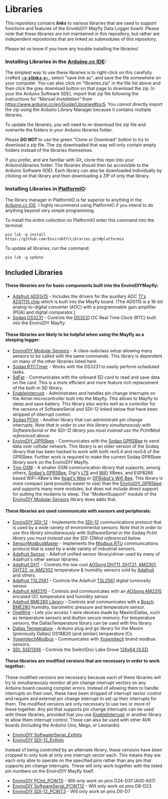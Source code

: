 # Libraries
This repository contains _**links**_ to various libraries that are used to support functions and features of the EnvidoDIY Mayfly Data Logger board.  Please note that these libraries are not maintained in this repository, but rather are independent repositories that are linked as submodules of this repository.

Please let us know if you have any trouble installing the libraries!

### Installing Libraries in the [Arduino.cc IDE](https://www.arduino.cc/en/Main/Software):

The simplest way to use these libraries is to right-click on this carefully crafted **[-->->link<-<--](https://github.com/EnviroDIY/Libraries/blob/master/libraries.zip?raw=true)**, select "save link as", and save the file somewhere on your computer.  You can also click on "libraries.zip" in the file list above and then click the grey download button on that page to download the zip.  In your the Arduino Software (IDE), import that zip file following the instructions for _"Manual Installation"_ from https://www.arduino.cc/en/Guide/Libraries#toc5.  You _cannot_ directly import the zip using the Arduino Library Manager because it contains multiple libraries.

To update the libraries, you will need to re-download the zip file and overwrite the folders in your Arduino libraries folder.

Please _**DO NOT**_ to use the green "Clone or Download" button to try to download a zip file.  The zip downloaded that way will only contain empty folders instead of the libraries themselves.

If you prefer, and are familiar with Git, clone this repo into your Arduino\libraries folder.  The libraries should then be accessible to the Arduino Software (IDE).  Each library can also be downloaded individually by clicking on that library and then downloading a ZIP of only that library.

### Installing Libraries in [PlatformIO](http://platformio.org/):

The library manager in PlatformIO is far superior to anything in the [Arduino.cc IDE](https://www.arduino.cc/en/Main/Software).  I highly recommend using PlatformIO if you intend to do anything beyond very simple programming.

To install the entire collection on PlatformIO enter this command into the terminal:

`pio lib -g install https://github.com/EnviroDIY/Libraries.git#platformio`

To update all libraries, run the command:

`pio lib -g update`

## Included Libraries

#### These libraries are for basic components built into the EnviroDIYMayfly:
* [Adafruit ADS1x15](https://github.com/adafruit/Adafruit_ADS1X15) - Includes the drivers for the auxillary ADC [TI's ADS1115 chip](http://www.ti.com/product/ADS1115) which is built into the Mayfly board. (The ADS115 is a 16-bit analog-to-digital converter (ADC) with a programmable gain amplifier (PGA) and digital comparator.)
* [Sodaq DS3231](https://github.com/SodaqMoja/Sodaq_DS3231) - Controls the [DS3231](https://www.maximintegrated.com/en/products/digital/real-time-clocks/DS3231.html) I2C Real Time Clock (RTC) built into the EnviroDIY Mayfly.


#### These libraries are likely to be helpful when using the Mayfly as a sleeping logger:
* [EnviroDIY Modular Sensors](https://github.com/EnviroDIY/ModularSensors) - A class-subclass setup allowing many sensors to be called with the same commands.  This library is dependent on many of the other libraries listed here.
* [Sodaq RTCTimer](https://github.com/SodaqMoja/RTCTimer) - Works with the DS3231 to easily perform scheduled tasks.
* [SdFat](https://github.com/greiman/SdFat) - Communicates with the onboard SD card to read and save data on the card.  This is a more efficient and more feature rich replacement of the built-in SD library.
* [EnableInterrupt](https://github.com/EnviroDIY/EnableInterrupt) - Administrates and handles pin change interrupts on the Atmel microcontroller built into the Mayfly.  This allows to Mayfly to sleep and save battery.  This library also works well as a controller for the versions of SoftwareSerial and SDI-12 linked below that have been stripped of interrupt control.
* [Sodaq PCInt](https://github.com/SodaqMoja/Sodaq_PcInt) - Another library that can administrate pin change interrupts.  _Note that in order to use this library simultaneously with SoftwareSerial or the SDI-12 library you must instead use the PcIntMod referenced above._
* [EnviroDIY_GPRSbee](https://github.com/EnviroDIY/GPRSbeeMod/tree/v1.2_hacked) - Communicates with the [Sodaq GPRSBee](https://www.seeedstudio.com/GPRSbee-rev.-6-p-2445.html#) to send data over cellular network.  This library is an older version of the Sodaq library that has been hacked to work with both rev0.4 and rev0.6 of the GPRSbee.  Further work is required to make the current Sodaq GPRSbee library work on the EnviroDIY Mayfly.
* [Tiny GSM](https://github.com/EnviroDIY/TinyGSM.git) - A smaller GSM communication library that supports, among others, [Sodaq's GPRSBee](https://shop.sodaq.com/en/gprsbee.html), Digi's [LTE](https://www.digi.com/products/xbee-rf-solutions/embedded-rf-modules-modems/digi-xbee-cellular) and [WiFi](https://www.digi.com/products/xbee-rf-solutions/embedded-rf-modules-modems/xbee-wi-fi) XBees, and ESP8266 based WiFi-XBee's like [Itead's Wee](https://www.itead.cc/wiki/Wee_Serial_WIFI_Module) or [DFRobot's Wifi Bee](https://www.dfrobot.com/product-1279.html).  This library is more compact (and possibly easier to use) than the [EnviroDIY_GPRSbee](https://github.com/EnviroDIY/GPRSbeeMod/tree/v1.2_hacked) and supports many more modules, but does not include direct support for putting the modems to sleep.  The "ModemSupport" module of the [EnviroDIY Modular Sensors](https://github.com/EnviroDIY/ModularSensors) library does adds that.


#### These libraries are used communicate with sensors and peripherals:
* [EnviroDIY SDI-12](https://github.com/EnviroDIY/Arduino-SDI-12) - Implements the [SDI-12](https://en.wikipedia.org/wiki/SDI-12) communications protocol that is used by a wide variety of environmental sensors.  _Note that in order to use this library simultaneously with SoftwareSerial or the Sodaq PcInt library you must instead use the SDI-12Mod referenced below._
* [SensorModbusMaster](https://github.com/EnviroDIY/SensorModbusMaster) - Implements the [Modbus RTU](https://en.wikipedia.org/wiki/Modbus) communications protocol that is used by a wide variety of industrial sensors.
* [Adafruit Sensor](https://github.com/adafruit/Adafruit_Sensor) - Adafruit unified sensor library/driver used by many of Adafruit's other sensor libraries.
* [Adafruit DHT](https://github.com/adafruit/DHT-sensor-library) - Controls the low cost [AOSong DHT11, DHT21, AM2301, DHT22, or AM2302](http://www.aosong.com/en/products/index.asp) temperature & humidity sensors sold by [Adafruit](https://www.adafruit.com/products/385) and others.
* [Adafruit TSL2561](https://github.com/Adafruit/TSL2561-Arduino-Library/) - Controls the Adafruit [TSL2561](https://www.adafruit.com/products/439) digital luminosity sensor.
* [Adafruit AM2315](https://github.com/adafruit/Adafruit_AM2315) - Controls and communicates with an [AOSong AM2315](www.aosong.com/asp_bin/Products/en/AM2315.pdf) encased I2C temperature and humidity sensor
* [Adafruit BME280 Library](https://github.com/adafruit/Adafruit_BME280_Library) - Controls and communicates with a [Bosch BME280](https://www.bosch-sensortec.com/bst/products/all_products/bme280) humidity, barometric pressure and temperature sensor.
* [OneWire](https://github.com/PaulStoffregen/OneWire) - Lets you access 1-wire devices made by Maxim/Dallas, such as temperature sensors and ibutton secure memory. For temperature sensors, the DallasTemperature library can be used with this library.
* [Dallas Temperature](https://github.com/milesburton/Arduino-Temperature-Control-Library) - Arduino plug and go library for the Maxim (previously Dallas) DS18B20 (and similar) temperature ICs
* [YosemitechModbus](https://github.com/EnviroDIY/YosemitechModbus) - Communicates with [Yosemitech](http://www.yosemitech.com/en/) brand modbus sensors.
* [SDL SSD1306](https://github.com/switchdoclabs/SDL_Arduino_SSD1306)  - Controls the SwitchDoc Labs Grove [128x64 OLED](http://store.switchdoc.com/grove-128x64-i2c-oled-board-for-arduino-and-raspberry-pi/).



#### These libraries are modified versions that are necessary in order to work together:

These modified versions are necessary because each of these libraries will try to simultaneously monitor all pin change interrupt vectors on any Arduino board causing compiler errors.  Instead of allowing them to handle interrupts on their own, these have been stripped of interrupt vector control and require and external pin change interrupt to set up their interrupts for them.  The modified versions are only necessary to use two or more of these together.  Any pin that supports pin change interrupts can be used with these libraries, provided that you use [EnableInterrupt](https://github.com/EnviroDIY/EnableInterrupt) or another library to allow them interrupt control.  These can also be used with other AVR boards (including the Arduino Uno, Mega, or Leonardo).
* [EnviroDIY SoftwaterSerial_ExtInts](https://github.com/EnviroDIY/SoftwaterSerial_ExternalInts)
* [EnviroDIY SDI-12_ExtInts](https://github.com/EnviroDIY/Arduino-SDI-12/tree/ExtInts)

Instead of being controlled by an alternate library, these versions have been cropped to only look at only one interrupt vector each. This means they are each only able to operate on the specified pins rather than any pin that supports pin change interrupts.  These will only work together with the listed pin numbers on the EnviroDIY Mayfly itself.
* [EnviroDIY PCInt_PCINT0](https://github.com/EnviroDIY/PcIntMod) - Will only work on pins D24-D31 (A00-A07)
* [EnviroDIY SoftwareSerial_PCINT12](https://github.com/EnviroDIY/SoftwareSerialMod) - Will only work on pins D8-D23
* [EnviroDIY SDI-12_PCINT3](https://github.com/EnviroDIY/Arduino-SDI-12/tree/Mayfly) - Will only work on pins D0-D7
